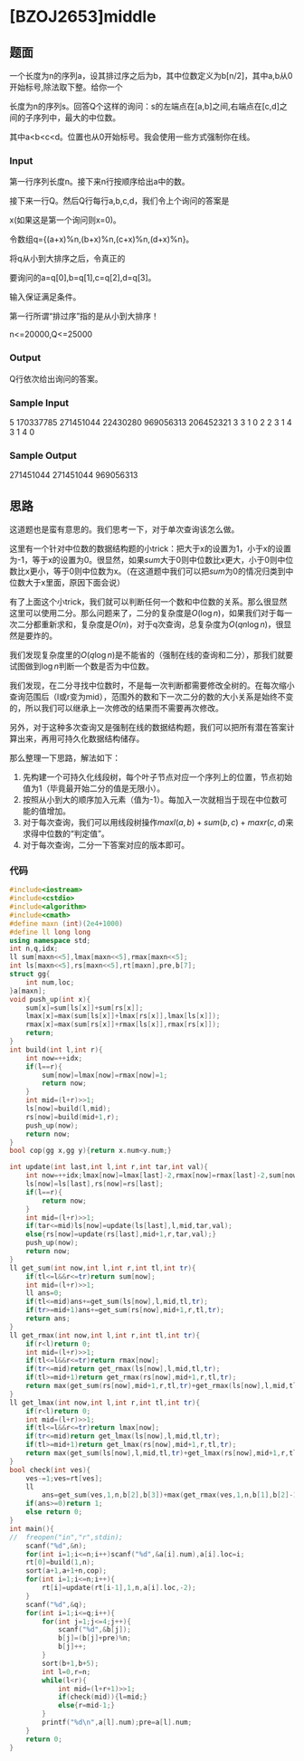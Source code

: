 # [BZOJ2653]middle

##  题面

一个长度为n的序列a，设其排过序之后为b，其中位数定义为b[n/2]，其中a,b从0开始标号,除法取下整。给你一个

长度为n的序列s。回答Q个这样的询问：s的左端点在[a,b]之间,右端点在[c,d]之间的子序列中，最大的中位数。

其中a<b<c<d。位置也从0开始标号。我会使用一些方式强制你在线。



### Input

第一行序列长度n。接下来n行按顺序给出a中的数。

接下来一行Q。然后Q行每行a,b,c,d，我们令上个询问的答案是

x(如果这是第一个询问则x=0)。

令数组q={(a+x)%n,(b+x)%n,(c+x)%n,(d+x)%n}。

将q从小到大排序之后，令真正的

要询问的a=q[0],b=q[1],c=q[2],d=q[3]。　　

输入保证满足条件。

第一行所谓“排过序”指的是从小到大排序！

n<=20000,Q<=25000

### Output

Q行依次给出询问的答案。

### Sample Input

5
170337785
271451044
22430280
969056313
206452321
3
3 1 0 2
2 3 1 4
3 1 4 0

### Sample Output

271451044
271451044
969056313

## 思路

这道题也是蛮有意思的。我们思考一下，对于单次查询该怎么做。

这里有一个针对中位数的数据结构题的小trick：把大于x的设置为1，小于x的设置为-1，等于x的设置为0。很显然，如果$sum$大于0则中位数比x更大，小于0则中位数比x更小，等于0则中位数为x。（在这道题中我们可以把$sum$为0的情况归类到中位数大于x里面，原因下面会说）

有了上面这个小trick，我们就可以判断任何一个数和中位数的关系。那么很显然这里可以使用二分。那么问题来了，二分的复杂度是$O(\log n)$，如果我们对于每一次二分都重新求和，复杂度是$O(n)$，对于q次查询，总复杂度为$O(qn\log n)$，很显然是要炸的。

我们发现复杂度里的$O(q \log n)$是不能省的（强制在线的查询和二分），那我们就要试图做到$\log n$判断一个数是否为中位数。

我们发现，在二分寻找中位数时，不是每一次判断都需要修改全树的。在每次缩小查询范围后（l或r变为mid），范围外的数和下一次二分的数的大小关系是始终不变的，所以我们可以继承上一次修改的结果而不需要再次修改。

另外，对于这种多次查询又是强制在线的数据结构题，我们可以把所有潜在答案计算出来，再用可持久化数据结构储存。

那么整理一下思路，解法如下：

1. 先构建一个可持久化线段树，每个叶子节点对应一个序列上的位置，节点初始值为1（毕竟最开始二分的值是无限小）。
2. 按照从小到大的顺序加入元素（值为-1）。每加入一次就相当于现在中位数可能的值增加。
3. 对于每次查询，我们可以用线段树操作$maxl(a,b)+sum(b,c)+maxr(c,d)$来求得中位数的“判定值”。
4. 对于每次查询，二分一下答案对应的版本即可。

### 代码

```cpp
#include<iostream>
#include<cstdio>
#include<algorithm>
#include<cmath>
#define maxn (int)(2e4+1000)
#define ll long long
using namespace std;
int n,q,idx;
ll sum[maxn<<5],lmax[maxn<<5],rmax[maxn<<5];
int ls[maxn<<5],rs[maxn<<5],rt[maxn],pre,b[7];
struct gg{
    int num,loc;
}a[maxn];
void push_up(int x){
    sum[x]=sum[ls[x]]+sum[rs[x]];
    lmax[x]=max(sum[ls[x]]+lmax[rs[x]],lmax[ls[x]]);
    rmax[x]=max(sum[rs[x]]+rmax[ls[x]],rmax[rs[x]]);
    return;
}
int build(int l,int r){
    int now=++idx;
    if(l==r){
        sum[now]=lmax[now]=rmax[now]=1;
        return now;
    }
    int mid=(l+r)>>1;
    ls[now]=build(l,mid);
    rs[now]=build(mid+1,r);
    push_up(now);
    return now;
}
bool cop(gg x,gg y){return x.num<y.num;}

int update(int last,int l,int r,int tar,int val){
    int	now=++idx;lmax[now]=lmax[last]-2,rmax[now]=rmax[last]-2,sum[now]=sum[last]-2;
    ls[now]=ls[last],rs[now]=rs[last];
    if(l==r){
        return now;
    }
    int mid=(l+r)>>1;
    if(tar<=mid)ls[now]=update(ls[last],l,mid,tar,val);
    else{rs[now]=update(rs[last],mid+1,r,tar,val);}
    push_up(now);
    return now;
}
ll get_sum(int now,int l,int r,int tl,int tr){
    if(tl<=l&&r<=tr)return sum[now];
    int mid=(l+r)>>1;
    ll ans=0;
    if(tl<=mid)ans+=get_sum(ls[now],l,mid,tl,tr);
    if(tr>=mid+1)ans+=get_sum(rs[now],mid+1,r,tl,tr);
    return ans;
}
ll get_rmax(int now,int l,int r,int tl,int tr){
    if(r<l)return 0;
    int mid=(l+r)>>1;
    if(tl<=l&&r<=tr)return rmax[now];
    if(tr<=mid)return get_rmax(ls[now],l,mid,tl,tr);
    if(tl>=mid+1)return get_rmax(rs[now],mid+1,r,tl,tr);
    return max(get_sum(rs[now],mid+1,r,tl,tr)+get_rmax(ls[now],l,mid,tl,tr),get_rmax(rs[now],mid+1,r,tl,tr));
}
ll get_lmax(int now,int l,int r,int tl,int tr){
    if(r<l)return 0;
    int mid=(l+r)>>1;
    if(tl<=l&&r<=tr)return lmax[now];
    if(tr<=mid)return get_lmax(ls[now],l,mid,tl,tr);
    if(tl>=mid+1)return get_lmax(rs[now],mid+1,r,tl,tr);
    return max(get_sum(ls[now],l,mid,tl,tr)+get_lmax(rs[now],mid+1,r,tl,tr),get_lmax(ls[now],l,mid,tl,tr));
}
bool check(int ves){
    ves-=1;ves=rt[ves];
    ll
        ans=get_sum(ves,1,n,b[2],b[3])+max(get_rmax(ves,1,n,b[1],b[2]-1),0ll)+max(0ll,get_lmax(ves,1,n,b[3]+1,b[4]));
    if(ans>=0)return 1;
    else return 0;
}
int main(){
//	freopen("in","r",stdin);
    scanf("%d",&n);
    for(int i=1;i<=n;i++)scanf("%d",&a[i].num),a[i].loc=i;
    rt[0]=build(1,n);
    sort(a+1,a+1+n,cop);
    for(int i=1;i<=n;i++){
        rt[i]=update(rt[i-1],1,n,a[i].loc,-2);
    }
    scanf("%d",&q);
    for(int i=1;i<=q;i++){
        for(int j=1;j<=4;j++){
            scanf("%d",&b[j]);
            b[j]=(b[j]+pre)%n;
            b[j]++;
        }
        sort(b+1,b+5);
        int l=0,r=n;
        while(l<r){
            int mid=(l+r+1)>>1;
            if(check(mid)){l=mid;}
            else{r=mid-1;}
        }
        printf("%d\n",a[l].num);pre=a[l].num;
    }
    return 0;
}

```





